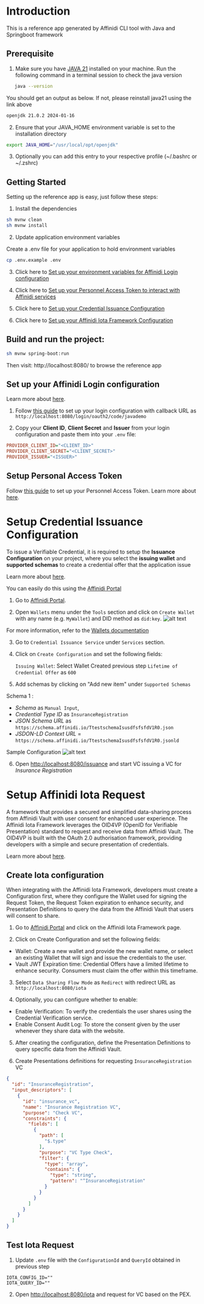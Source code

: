# Introduction

This is a reference app generated by Affinidi CLI tool with Java and Springboot framework

## Prerequisite

1. Make sure you have [JAVA 21](https://jdk.java.net/21/) installed on your machine. Run the following command in a terminal session to check the java version

```sh
   java --version
```

You should get an output as below. If not, please reinstall java21 using the link above

```sh
openjdk 21.0.2 2024-01-16
```

2. Ensure that your JAVA_HOME environment variable is set to the installation directory

```sh
export JAVA_HOME="/usr/local/opt/openjdk"
```

3. Optionally you can add this entry to your respective profile (~/.bashrc or ~/.zshrc)

## Getting Started

Setting up the reference app is easy, just follow these steps:

1. Install the dependencies

```sh
sh mvnw clean
sh mvnw install
```

2. Update application environment variables

Create a .env file for your application to hold environment variables

```sh
cp .env.example .env
```

3. Click here to [Set up your environment variables for Affinidi Login configuration](#set-up-your-affinidi-login-configuration)

4. Click here to [Set up your Personnel Access Token to interact with Affinidi services](#setup-personal-access-token)

5. Click here to [Set up your Credential Issuance Configuration](#setup-credential-issuance-configuration)

6. Click here to [Set up your Affinidi Iota Framework Configuration](#setup-affinidi-iota-request)

## Build and run the project:

```sh
sh mvnw spring-boot:run
```

Then visit: http://localhost:8080/ to browse the reference app

## Set up your Affinidi Login configuration

Learn more about [here](https://docs.affinidi.com/docs/affinidi-login/login-configuration/).

1. Follow [this guide](./docs/setup-login-config.md) to set up your login configuration with callback URL as `http://localhost:8080/login/oauth2/code/javademo`

2. Copy your **Client ID**, **Client Secret** and **Issuer** from your login configuration and paste them into your `.env` file:

```ini
PROVIDER_CLIENT_ID="<CLIENT_ID>"
PROVIDER_CLIENT_SECRET="<CLIENT_SECRET>"
PROVIDER_ISSUER="<ISSUER>"
```

## Setup Personal Access Token

Follow [this guide](./docs/create-pat.md) to set up your Personnel Access Token.
Learn more about [here](https://docs.affinidi.com/dev-tools/affinidi-cli/manage-token/).

# Setup Credential Issuance Configuration

To issue a Verifiable Credential, it is required to setup the **Issuance Configuration** on your project, where you select the **issuing wallet** and **supported schemas** to create a credential offer that the application issue

Learn more about [here](https://docs.affinidi.com/docs/affinidi-elements/credential-issuance/).

You can easily do this using the [Affinidi Portal](https://portal.affinidi.com)

1. Go to [Affinidi Portal](https://portal.affinidi.com).

2. Open `Wallets` menu under the `Tools` section and click on `Create Wallet` with any name (e.g. `MyWallet`) and DID method as `did:key`.
   ![alt text](./docs/cis-image/wallet-create.png)

For more information, refer to the [Wallets documentation](https://docs.affinidi.com/dev-tools/wallets)

3. Go to `Credential Issuance Service` under `Services` section.

4. Click on `Create Configuration` and set the following fields:

   `Issuing Wallet`: Select Wallet Created previous step
   `Lifetime of Credential Offer` as `600`

5. Add schemas by clicking on "Add new item" under `Supported Schemas`

Schema 1 :

- _Schema_ as `Manual Input`,
- _Credential Type ID_ as `InsuranceRegistration`
- _JSON Schema URL_ as `https://schema.affinidi.io/TtestschemaIsusdfsfsfdV1R0.json`
- _JSDON-LD Context URL_ = `https://schema.affinidi.io/TtestschemaIsusdfsfsfdV1R0.jsonld`

Sample Configuration
![alt text](./docs/cis-image/cis-configuration.png)

6. Open [http://localhost:8080/issuance](http://localhost:8080/issuance) and start VC issuing a VC for _Insurance Registration_

# Setup Affinidi Iota Request

A framework that provides a secured and simplified data-sharing process from Affinidi Vault with user consent for enhanced user experience.
The Affinidi Iota Framework leverages the OID4VP (OpenID for Verifiable Presentation) standard to request and receive data from Affinidi Vault. The OID4VP is built with the OAuth 2.0 authorisation framework, providing developers with a simple and secure presentation of credentials.

Learn more about [here](https://docs.affinidi.com/frameworks/iota-framework/).

## Create Iota configuration

When integrating with the Affinidi Iota Framework, developers must create a Configuration first, where they configure the Wallet used for signing the Request Token, the Request Token expiration to enhance security, and Presentation Definitions to query the data from the Affinidi Vault that users will consent to share.

1. Go to [Affinidi Portal](https://portal.affinidi.com/login) and click on the Affinidi Iota Framework page.

2. Click on Create Configuration and set the following fields:

- Wallet: Create a new wallet and provide the new wallet name, or select an existing Wallet that will sign and issue the credentials to the user.
- Vault JWT Expiration time: Credential Offers have a limited lifetime to enhance security. Consumers must claim the offer within this timeframe.

3. Select `Data Sharing Flow Mode` as `Redirect` with redirect URL as `http://localhost:8080/iota`

4. Optionally, you can configure whether to enable:

- Enable Verification: To verify the credentials the user shares using the Credential Verification service.
- Enable Consent Audit Log: To store the consent given by the user whenever they share data with the website.

5. After creating the configuration, define the Presentation Definitions to query specific data from the Affinidi Vault.

6. Create Presentations definitions for requesting `InsuranceRegistration` VC

```Json
{
  "id": "InsuranceRegistration",
  "input_descriptors": [
    {
      "id": "insurance_vc",
      "name": "Insurance Registration VC",
      "purpose": "Check VC",
      "constraints": {
        "fields": [
          {
            "path": [
              "$.type"
            ],
            "purpose": "VC Type Check",
            "filter": {
              "type": "array",
              "contains": {
                "type": "string",
                "pattern": "^InsuranceRegistration"
              }
            }
          }
        ]
      }
    }
  ]
}
```

## Test Iota Request

1. Update `.env` file with the `ConfigurationId` and `QueryId` obtained in previous step

```
IOTA_CONFIG_ID=""
IOTA_QUERY_ID=""
```

2. Open [http://localhost:8080/iota](http://localhost:8080/iota) and request for VC based on the PEX.
